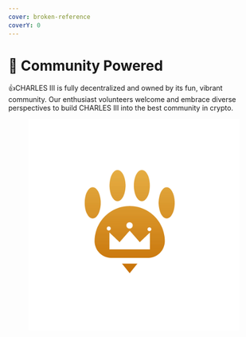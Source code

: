 ```yaml
---
cover: broken-reference
coverY: 0
---
```


# 👑 Community Powered

:thumbsup:CHARLES III is fully decentralized and owned by its fun, vibrant community. Our enthusiast volunteers welcome and embrace diverse perspectives to build CHARLES III into the best community in crypto.

<figure><img src="../.gitbook/assets/paw.png" alt=""><figcaption></figcaption></figure>

